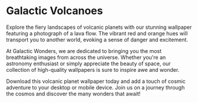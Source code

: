 <!--font:Open Sans-->

# Galactic Volcanoes

Explore the fiery landscapes of volcanic planets with our stunning wallpaper featuring a photograph of a lava flow. The vibrant red and orange hues will transport you to another world, evoking a sense of danger and excitement.

At Galactic Wonders, we are dedicated to bringing you the most breathtaking images from across the universe. Whether you're an astronomy enthusiast or simply appreciate the beauty of space, our collection of high-quality wallpapers is sure to inspire awe and wonder.

Download this volcanic planet wallpaper today and add a touch of cosmic adventure to your desktop or mobile device. Join us on a journey through the cosmos and discover the many wonders that await!

<!--

Write me markdown content of website with wallpaper:

"A photograph of a lava flow on a volcanic planet, with the red and orange colors evoking a sense of danger and excitement."

The header of the page should not be copy of the text but rather a real content of the website which is using this wallpaper.


---


# Galactic Wonders: Volcanic Planets

Explore the fiery landscapes of volcanic planets with our stunning wallpaper featuring a photograph of a lava flow. The vibrant red and orange hues will transport you to another world, evoking a sense of danger and excitement.

At Galactic Wonders, we are dedicated to bringing you the most breathtaking images from across the universe. Whether you're an astronomy enthusiast or simply appreciate the beauty of space, our collection of high-quality wallpapers is sure to inspire awe and wonder.

Download this volcanic planet wallpaper today and add a touch of cosmic adventure to your desktop or mobile device. Join us on a journey through the cosmos and discover the many wonders that await!


---


Write me a Google font which is best fitting for the website.

Pick from the list:
- Lato
- Futura
- Poppins
- Cinzel
- Barlow Condensed
- Montserrat
- Alegreya
- Cinzel Decorative
- Exo 2
- Lobster
- Great Vibes
- Creepster
- Roboto
- Raleway
- Cabin
- Open Sans
- Inter
- Playfair Display
- Orbitron
- Cormorant Garamond
- IBM Plex Sans
- Dancing Script


Write just the font name nothing else.


---


Open Sans

-->
